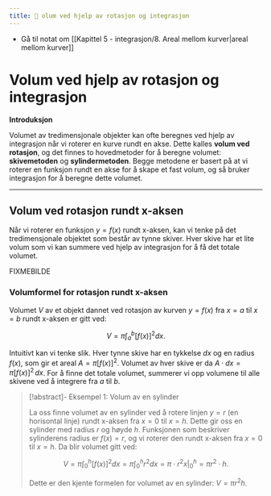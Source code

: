 ```yaml
---
title: 📄 olum ved hjelp av rotasjon og integrasjon
---
```

- Gå til notat om [[Kapittel 5 - integrasjon/8. Areal mellom kurver|areal mellom kurver]]
# Volum ved hjelp av rotasjon og integrasjon

**Introduksjon**

Volumet av tredimensjonale objekter kan ofte beregnes ved hjelp av integrasjon når vi roterer en kurve rundt en akse. Dette kalles **volum ved rotasjon**, og det finnes to hovedmetoder for å beregne volumet: **skivemetoden** og **sylindermetoden**. Begge metodene er basert på at vi roterer en funksjon rundt en akse for å skape et fast volum, og så bruker integrasjon for å beregne dette volumet.

---

## Volum ved rotasjon rundt x-aksen 

Når vi roterer en funksjon $y = f(x)$ rundt x-aksen, kan vi tenke på det tredimensjonale objektet som består av  tynne skiver. Hver skive har et lite volum som vi kan summere ved hjelp av integrasjon for å få det totale volumet.

FIXMEBILDE

### Volumformel for rotasjon rundt x-aksen

Volumet $V$ av et objekt dannet ved rotasjon av kurven $y = f(x)$ fra $x = a$ til $x = b$ rundt x-aksen er gitt ved:

$$
V = \pi \int_a^b [f(x)]^2 dx.
$$

Intuitivt kan vi tenke slik. Hver tynne skive har en tykkelse $dx$ og en radius $f(x)$, som gir et areal $A = \pi [f(x)]^2$. Volumet av hver skive er da $A \cdot dx = \pi [f(x)]^2 \, dx$. For å finne det totale volumet, summerer vi opp volumene til alle skivene ved å integrere fra $a$ til $b$.


> [!abstract]- Eksempel 1: Volum av en sylinder
> 
> La oss finne volumet av en sylinder ved å rotere linjen $y = r$ (en horisontal linje) rundt x-aksen fra $x = 0$ til $x = h$. Dette gir oss en sylinder med radius $r$ og høyde $h$.
> Funksjonen som beskriver sylinderens radius er $f(x) = r$, og vi roterer den rundt x-aksen fra $x = 0$ til $x = h$. Da blir volumet gitt ved:
> 
> $$
> V = \pi \int_0^h [f(x)]^2 dx = \pi \int_0^h r^2 dx = \pi \cdot r^2x\bigg|_0^h = \pi r^2\cdot h.
> $$
> 
> Dette er den kjente formelen for volumet av en sylinder: $V = \pi r^2 h$.


